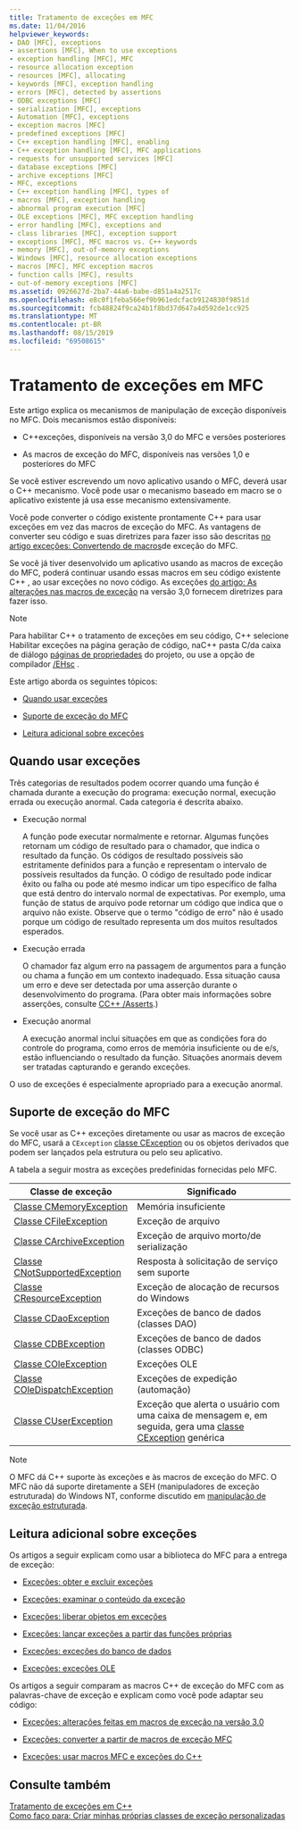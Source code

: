 ```yaml
---
title: Tratamento de exceções em MFC
ms.date: 11/04/2016
helpviewer_keywords:
- DAO [MFC], exceptions
- assertions [MFC], When to use exceptions
- exception handling [MFC], MFC
- resource allocation exception
- resources [MFC], allocating
- keywords [MFC], exception handling
- errors [MFC], detected by assertions
- ODBC exceptions [MFC]
- serialization [MFC], exceptions
- Automation [MFC], exceptions
- exception macros [MFC]
- predefined exceptions [MFC]
- C++ exception handling [MFC], enabling
- C++ exception handling [MFC], MFC applications
- requests for unsupported services [MFC]
- database exceptions [MFC]
- archive exceptions [MFC]
- MFC, exceptions
- C++ exception handling [MFC], types of
- macros [MFC], exception handling
- abnormal program execution [MFC]
- OLE exceptions [MFC], MFC exception handling
- error handling [MFC], exceptions and
- class libraries [MFC], exception support
- exceptions [MFC], MFC macros vs. C++ keywords
- memory [MFC], out-of-memory exceptions
- Windows [MFC], resource allocation exceptions
- macros [MFC], MFC exception macros
- function calls [MFC], results
- out-of-memory exceptions [MFC]
ms.assetid: 0926627d-2ba7-44a6-babe-d851a4a2517c
ms.openlocfilehash: e8c0f1feba566ef9b961edcfacb9124830f9851d
ms.sourcegitcommit: fcb48824f9ca24b1f8bd37d647a4d592de1cc925
ms.translationtype: MT
ms.contentlocale: pt-BR
ms.lasthandoff: 08/15/2019
ms.locfileid: "69508615"
---
```

# <a name="exception-handling-in-mfc"></a>Tratamento de exceções em MFC

Este artigo explica os mecanismos de manipulação de exceção disponíveis no MFC. Dois mecanismos estão disponíveis:

- C++exceções, disponíveis na versão 3,0 do MFC e versões posteriores

- As macros de exceção do MFC, disponíveis nas versões 1,0 e posteriores do MFC

Se você estiver escrevendo um novo aplicativo usando o MFC, deverá usar o C++ mecanismo. Você pode usar o mecanismo baseado em macro se o aplicativo existente já usa esse mecanismo extensivamente.

Você pode converter o código existente prontamente C++ para usar exceções em vez das macros de exceção do MFC. As vantagens de converter seu código e suas diretrizes para fazer isso são descritas [no artigo exceções: Convertendo de macros](../mfc/exceptions-converting-from-mfc-exception-macros.md)de exceção do MFC.

Se você já tiver desenvolvido um aplicativo usando as macros de exceção do MFC, poderá continuar usando essas macros em seu código existente C++ , ao usar exceções no novo código. As exceções [do artigo: As alterações nas macros de exceção](../mfc/exceptions-changes-to-exception-macros-in-version-3-0.md) na versão 3,0 fornecem diretrizes para fazer isso.

> [!NOTE]
>  Para habilitar C++ o tratamento de exceções em seu código, C++ selecione Habilitar exceções na página geração de código, naC++ pasta C/da caixa de diálogo [páginas de propriedades](../build/reference/property-pages-visual-cpp.md) do projeto, ou use a opção de compilador [/EHsc](../build/reference/eh-exception-handling-model.md) .

Este artigo aborda os seguintes tópicos:

- [Quando usar exceções](#_core_when_to_use_exceptions)

- [Suporte de exceção do MFC](#_core_mfc_exception_support)

- [Leitura adicional sobre exceções](#_core_further_reading_about_exceptions)

##  <a name="_core_when_to_use_exceptions"></a>Quando usar exceções

Três categorias de resultados podem ocorrer quando uma função é chamada durante a execução do programa: execução normal, execução errada ou execução anormal. Cada categoria é descrita abaixo.

- Execução normal

   A função pode executar normalmente e retornar. Algumas funções retornam um código de resultado para o chamador, que indica o resultado da função. Os códigos de resultado possíveis são estritamente definidos para a função e representam o intervalo de possíveis resultados da função. O código de resultado pode indicar êxito ou falha ou pode até mesmo indicar um tipo específico de falha que está dentro do intervalo normal de expectativas. Por exemplo, uma função de status de arquivo pode retornar um código que indica que o arquivo não existe. Observe que o termo "código de erro" não é usado porque um código de resultado representa um dos muitos resultados esperados.

- Execução errada

   O chamador faz algum erro na passagem de argumentos para a função ou chama a função em um contexto inadequado. Essa situação causa um erro e deve ser detectada por uma asserção durante o desenvolvimento do programa. (Para obter mais informações sobre asserções, consulte [CC++ /Asserts](/visualstudio/debugger/c-cpp-assertions).)

- Execução anormal

   A execução anormal inclui situações em que as condições fora do controle do programa, como erros de memória insuficiente ou de e/s, estão influenciando o resultado da função. Situações anormais devem ser tratadas capturando e gerando exceções.

O uso de exceções é especialmente apropriado para a execução anormal.

##  <a name="_core_mfc_exception_support"></a>Suporte de exceção do MFC

Se você usar as C++ exceções diretamente ou usar as macros de exceção do MFC, usará a `CException` [classe CException](../mfc/reference/cexception-class.md) ou os objetos derivados que podem ser lançados pela estrutura ou pelo seu aplicativo.

A tabela a seguir mostra as exceções predefinidas fornecidas pelo MFC.

|Classe de exceção|Significado|
|---------------------|-------------|
|[Classe CMemoryException](../mfc/reference/cmemoryexception-class.md)|Memória insuficiente|
|[Classe CFileException](../mfc/reference/cfileexception-class.md)|Exceção de arquivo|
|[Classe CArchiveException](../mfc/reference/carchiveexception-class.md)|Exceção de arquivo morto/de serialização|
|[Classe CNotSupportedException](../mfc/reference/cnotsupportedexception-class.md)|Resposta à solicitação de serviço sem suporte|
|[Classe CResourceException](../mfc/reference/cresourceexception-class.md)|Exceção de alocação de recursos do Windows|
|[Classe CDaoException](../mfc/reference/cdaoexception-class.md)|Exceções de banco de dados (classes DAO)|
|[Classe CDBException](../mfc/reference/cdbexception-class.md)|Exceções de banco de dados (classes ODBC)|
|[Classe COleException](../mfc/reference/coleexception-class.md)|Exceções OLE|
|[Classe COleDispatchException](../mfc/reference/coledispatchexception-class.md)|Exceções de expedição (automação)|
|[Classe CUserException](../mfc/reference/cuserexception-class.md)|Exceção que alerta o usuário com uma caixa de mensagem e, em seguida, gera uma [classe CException](../mfc/reference/cexception-class.md) genérica|

> [!NOTE]
>  O MFC dá C++ suporte às exceções e às macros de exceção do MFC. O MFC não dá suporte diretamente a SEH (manipuladores de exceção estruturada) do Windows NT, conforme discutido em [manipulação de exceção estruturada](/windows/win32/debug/structured-exception-handling).

##  <a name="_core_further_reading_about_exceptions"></a>Leitura adicional sobre exceções

Os artigos a seguir explicam como usar a biblioteca do MFC para a entrega de exceção:

- [Exceções: obter e excluir exceções](../mfc/exceptions-catching-and-deleting-exceptions.md)

- [Exceções: examinar o conteúdo da exceção](../mfc/exceptions-examining-exception-contents.md)

- [Exceções: liberar objetos em exceções](../mfc/exceptions-freeing-objects-in-exceptions.md)

- [Exceções: lançar exceções a partir das funções próprias](../mfc/exceptions-throwing-exceptions-from-your-own-functions.md)

- [Exceções: exceções do banco de dados](../mfc/exceptions-database-exceptions.md)

- [Exceções: exceções OLE](../mfc/exceptions-ole-exceptions.md)

Os artigos a seguir comparam as macros C++ de exceção do MFC com as palavras-chave de exceção e explicam como você pode adaptar seu código:

- [Exceções: alterações feitas em macros de exceção na versão 3.0](../mfc/exceptions-changes-to-exception-macros-in-version-3-0.md)

- [Exceções: converter a partir de macros de exceção MFC](../mfc/exceptions-converting-from-mfc-exception-macros.md)

- [Exceções: usar macros MFC e exceções do C++](../mfc/exceptions-using-mfc-macros-and-cpp-exceptions.md)

## <a name="see-also"></a>Consulte também

[Tratamento de exceções em C++](../cpp/cpp-exception-handling.md)<br/>
[Como faço para: Criar minhas próprias classes de exceção personalizadas](https://go.microsoft.com/fwlink/p/?linkid=128045)
